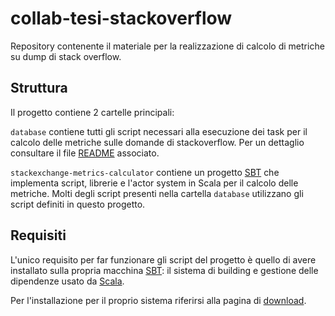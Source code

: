 # collab-tesi-stackoverflow
Repository contenente il materiale per la realizzazione di calcolo di metriche su dump di stack overflow.

## Struttura
Il progetto contiene 2 cartelle principali:

`database` contiene tutti gli script necessari alla esecuzione dei task per il calcolo delle metriche sulle domande di stackoverflow. Per un dettaglio consultare il file [README](https://github.com/ciccio86/collab-tesi-stackoverflow/blob/master/database/README.md) associato.

`stackexchange-metrics-calculator` contiene un progetto [SBT](http://www.scala-sbt.org/) che implementa script, librerie e l'actor system in Scala per il calcolo delle metriche. Molti degli script presenti nella cartella `database` utilizzano gli script definiti in questo progetto.

## Requisiti
L'unico requisito per far funzionare gli script del progetto è quello di avere installato sulla propria macchina [SBT](http://www.scala-sbt.org/): il sistema di building e gestione delle dipendenze usato da [Scala](http://www.scala-lang.org/).

Per l'installazione per il proprio sistema riferirsi alla pagina di [download](http://www.scala-sbt.org/download.html).
